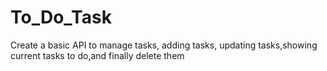 # To_Do_Task
Create a basic API to manage tasks, adding tasks, updating tasks,showing current tasks to do,and finally delete them
